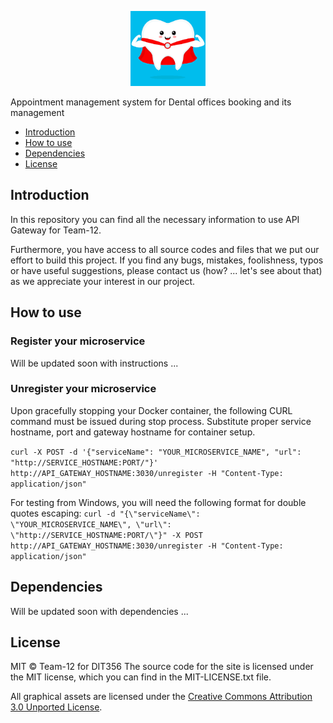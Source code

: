<p align="center"><img src="public/images/toothie-1.png?raw=true" alt="rover-logo.png" width="120"></p>

Appointment management system for Dental offices booking and its management 

- [Introduction](#introduction)
- [How to use](#how-to-use)
- [Dependencies](#dependencies)
- [License](#license)

## Introduction
In this repository you can find all the necessary information to use API Gateway for Team-12.

Furthermore, you have access to all source codes and files that we put our effort to build this project. If you find any
bugs, mistakes, foolishness, typos or have useful suggestions, please contact us (how? ... let's see about that) as we
appreciate your interest in our project.

## How to use

### Register your microservice
Will be updated soon with instructions ...

### Unregister your microservice

Upon gracefully stopping your Docker container, the following CURL command must be issued during stop process.
Substitute proper service hostname, port and gateway hostname for container setup.

```curl -X POST -d '{"serviceName": "YOUR_MICROSERVICE_NAME", "url": "http://SERVICE_HOSTNAME:PORT/"}' http://API_GATEWAY_HOSTNAME:3030/unregister -H "Content-Type: application/json"```

For testing from Windows, you will need the following format for double quotes escaping:
```curl -d "{\"serviceName\": \"YOUR_MICROSERVICE_NAME\", \"url\": \"http://SERVICE_HOSTNAME:PORT/\"}" -X POST http://API_GATEWAY_HOSTNAME:3030/unregister -H "Content-Type: application/json"```


## Dependencies
Will be updated soon with dependencies ...

## License
MIT © Team-12 for DIT356
The source code for the site is licensed under the MIT license, which you can find in the MIT-LICENSE.txt file.

All graphical assets are licensed under the [Creative Commons Attribution 3.0 Unported License](https://creativecommons.org/licenses/by/3.0/).
